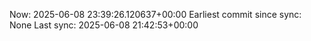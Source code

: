 Now: 2025-06-08 23:39:26.120637+00:00 Earliest commit since sync: None Last sync: 2025-06-08 21:42:53+00:00

